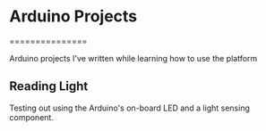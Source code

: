 # Arduino Projects
===============

Arduino projects I've written while learning how to use the platform

## Reading Light
Testing out using the Arduino's on-board LED and a light sensing component.
